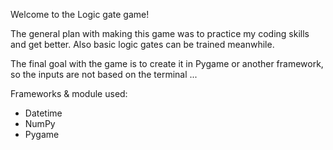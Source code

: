 Welcome to the Logic gate game!

The general plan with making this game was to practice my coding skills and get better.
Also basic logic gates can be trained meanwhile. 

The final goal with the game is to create it in Pygame or another framework, so the inputs are not based on the terminal ...

Frameworks & module used:
- Datetime
- NumPy
- Pygame